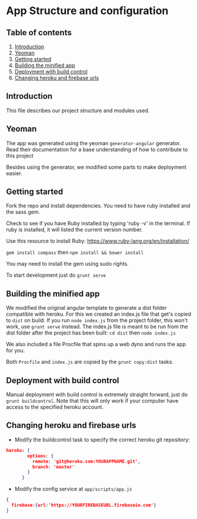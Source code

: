 # App Structure and configuration

## Table of contents

1. [Introduction](#introduction)
1. [Yeoman](#yeoman)
1. [Getting started](#getting-started)
1. [Building the minified app](#building-the-minified-app)
1. [Deployment with build control](#deployment-with-build-control)
1. [Changing heroku and firebase urls](#changing-heroku-and-firebase-urls)

## Introduction
This file describes our project structure and modules used.

## Yeoman
The app was generated using the yeoman ``generator-angular`` generator. Read their documentation for a base understanding of how to contribute to this project

Besides using the generator, we modified some parts to make deployment easier.

## Getting started
Fork the repo and install dependencies. You need to have ruby installed and the sass gem.

Check to see if you have Ruby installed by typing 'ruby -v' in the terminal. If ruby is installed, it will listed the current version number.

Use this resource to install Ruby: https://www.ruby-lang.org/en/installation/

`gem install compass` then `npm install && bower install`

You may need to install the gem using sudo rights.

To start development just do `grunt serve`

## Building the minified app

We modified the original angular template to generate a dist folder compatible with heroku. For this we created an index.js file that get's copied to `dist` on build. If you run `node index.js` from the project folder, this won't work, use `grunt serve` instead. The index.js file is meant to be run from the dist folder after the project has been built:
`cd dist` then `node index.js`

We also included a file Procfile that spins up a web dyno and runs the app for you.

Both `Procfile` and `index.js` are copied by the `grunt copy:dist` tasks.

## Deployment with build control

Manual deployment with build control is extremely straight forward, just do `grunt buildcontrol`.
Note that this will only work if your computer have access to the specified heroku account.

## Changing heroku and firebase urls

- Modify the buildcontrol task to specify the correct heroku git repository:

```json
heroku: {
        options: {
          remote: 'git@heroku.com:YOURAPPNAME.git',
          branch: 'master'
        }
      }
```

- Modify the config service at `app/scripts/app.js`

```json
{
  firebase:{url:'https://YOURFIREBASEURL.firebaseio.com'}
}
```